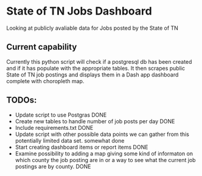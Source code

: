# State of TN Jobs Dashboard
Looking at publicly avaliable data for Jobs posted by the State of TN

## Current capability
Currently this python script will check if a postgresql db has been created and if it has populate with the appropriate tables. It then scrapes public State of TN job postings and displays them in a Dash app dashboard complete with choropleth map.

## TODOs:
- Update script to use Postgras  DONE
- Create new tables to handle number of job posts per day DONE
- Include requirements.txt DONE
- Update script with other possible data points we can gather from this potentially limited data set. somewhat done
- Start creating dashboard items or report items DONE
- Examine possibility to adding a map giving some kind of informaton on which county the job posting are in or a way to see what the current job postings are by county. DONE

